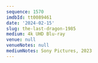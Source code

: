 ```yaml
---
sequence: 1570
imdbId: tt0089461
date: '2024-02-15'
slug: the-last-dragon-1985
medium: 4k UHD Blu-ray
venue: null
venueNotes: null
mediumNotes: Sony Pictures, 2023
---
```



